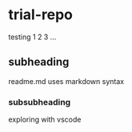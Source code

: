 # trial-repo
testing 1 2 3 ...

## subheading
readme.md uses markdown syntax

### subsubheading 
exploring with vscode
